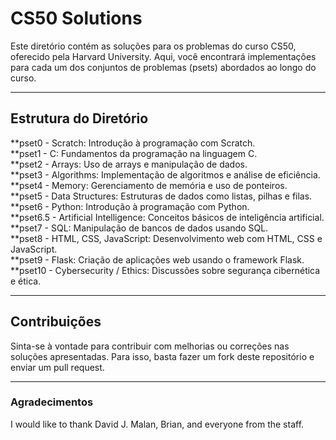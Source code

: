 # CS50 Solutions

Este diretório contém as soluções para os problemas do curso CS50, oferecido pela Harvard University. Aqui, você encontrará implementações para cada um dos conjuntos de problemas (psets) abordados ao longo do curso.

---


## Estrutura do Diretório
**pset0 - Scratch: Introdução à programação com Scratch.  
**pset1 - C: Fundamentos da programação na linguagem C.  
**pset2 - Arrays: Uso de arrays e manipulação de dados.  
**pset3 - Algorithms: Implementação de algoritmos e análise de eficiência.  
**pset4 - Memory: Gerenciamento de memória e uso de ponteiros.  
**pset5 - Data Structures: Estruturas de dados como listas, pilhas e filas.  
**pset6 - Python: Introdução à programação com Python.  
**pset6.5 - Artificial Intelligence: Conceitos básicos de inteligência artificial.  
**pset7 - SQL: Manipulação de bancos de dados usando SQL.  
**pset8 - HTML, CSS, JavaScript: Desenvolvimento web com HTML, CSS e JavaScript.  
**pset9 - Flask: Criação de aplicações web usando o framework Flask.  
**pset10 - Cybersecurity / Ethics: Discussões sobre segurança cibernética e ética.  

---

## Contribuições
Sinta-se à vontade para contribuir com melhorias ou correções nas soluções apresentadas. Para isso, basta fazer um fork deste repositório e enviar um pull request.

---

### Agradecimentos

I would like to thank David J. Malan, Brian, and everyone from the staff.
